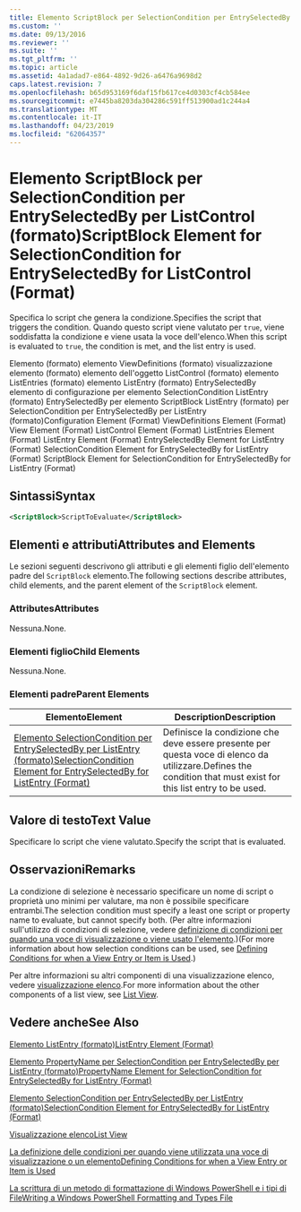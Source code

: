 ```yaml
---
title: Elemento ScriptBlock per SelectionCondition per EntrySelectedBy per ListControl (formato) | Microsoft Docs
ms.custom: ''
ms.date: 09/13/2016
ms.reviewer: ''
ms.suite: ''
ms.tgt_pltfrm: ''
ms.topic: article
ms.assetid: 4a1adad7-e864-4892-9d26-a6476a9698d2
caps.latest.revision: 7
ms.openlocfilehash: b65d953169f6daf15fb617ce4d0303cf4cb584ee
ms.sourcegitcommit: e7445ba8203da304286c591ff513900ad1c244a4
ms.translationtype: MT
ms.contentlocale: it-IT
ms.lasthandoff: 04/23/2019
ms.locfileid: "62064357"
---
```

# <a name="scriptblock-element-for-selectioncondition-for-entryselectedby-for-listcontrol-format"></a><span data-ttu-id="a0460-102">Elemento ScriptBlock per SelectionCondition per EntrySelectedBy per ListControl (formato)</span><span class="sxs-lookup"><span data-stu-id="a0460-102">ScriptBlock Element for SelectionCondition for EntrySelectedBy for ListControl (Format)</span></span>

<span data-ttu-id="a0460-103">Specifica lo script che genera la condizione.</span><span class="sxs-lookup"><span data-stu-id="a0460-103">Specifies the script that triggers the condition.</span></span> <span data-ttu-id="a0460-104">Quando questo script viene valutato per `true`, viene soddisfatta la condizione e viene usata la voce dell'elenco.</span><span class="sxs-lookup"><span data-stu-id="a0460-104">When this script is evaluated to `true`, the condition is met, and the list entry is used.</span></span>

<span data-ttu-id="a0460-105">Elemento (formato) elemento ViewDefinitions (formato) visualizzazione elemento (formato) elemento dell'oggetto ListControl (formato) elemento ListEntries (formato) elemento ListEntry (formato) EntrySelectedBy elemento di configurazione per elemento SelectionCondition ListEntry (formato) EntrySelectedBy per elemento ScriptBlock ListEntry (formato) per SelectionCondition per EntrySelectedBy per ListEntry (formato)</span><span class="sxs-lookup"><span data-stu-id="a0460-105">Configuration Element (Format) ViewDefinitions Element (Format) View Element (Format) ListControl Element (Format) ListEntries Element (Format) ListEntry Element (Format) EntrySelectedBy Element for ListEntry (Format) SelectionCondition Element for EntrySelectedBy for ListEntry (Format) ScriptBlock Element for SelectionCondition for EntrySelectedBy for ListEntry (Format)</span></span>

## <a name="syntax"></a><span data-ttu-id="a0460-106">Sintassi</span><span class="sxs-lookup"><span data-stu-id="a0460-106">Syntax</span></span>

```xml
<ScriptBlock>ScriptToEvaluate</ScriptBlock>
```

## <a name="attributes-and-elements"></a><span data-ttu-id="a0460-107">Elementi e attributi</span><span class="sxs-lookup"><span data-stu-id="a0460-107">Attributes and Elements</span></span>

<span data-ttu-id="a0460-108">Le sezioni seguenti descrivono gli attributi e gli elementi figlio dell'elemento padre del `ScriptBlock` elemento.</span><span class="sxs-lookup"><span data-stu-id="a0460-108">The following sections describe attributes, child elements, and the parent element of the `ScriptBlock` element.</span></span>

### <a name="attributes"></a><span data-ttu-id="a0460-109">Attributes</span><span class="sxs-lookup"><span data-stu-id="a0460-109">Attributes</span></span>

<span data-ttu-id="a0460-110">Nessuna.</span><span class="sxs-lookup"><span data-stu-id="a0460-110">None.</span></span>

### <a name="child-elements"></a><span data-ttu-id="a0460-111">Elementi figlio</span><span class="sxs-lookup"><span data-stu-id="a0460-111">Child Elements</span></span>

<span data-ttu-id="a0460-112">Nessuna.</span><span class="sxs-lookup"><span data-stu-id="a0460-112">None.</span></span>

### <a name="parent-elements"></a><span data-ttu-id="a0460-113">Elementi padre</span><span class="sxs-lookup"><span data-stu-id="a0460-113">Parent Elements</span></span>

|<span data-ttu-id="a0460-114">Elemento</span><span class="sxs-lookup"><span data-stu-id="a0460-114">Element</span></span>|<span data-ttu-id="a0460-115">Description</span><span class="sxs-lookup"><span data-stu-id="a0460-115">Description</span></span>|
|-------------|-----------------|
|[<span data-ttu-id="a0460-116">Elemento SelectionCondition per EntrySelectedBy per ListEntry (formato)</span><span class="sxs-lookup"><span data-stu-id="a0460-116">SelectionCondition Element for EntrySelectedBy for ListEntry (Format)</span></span>](./selectioncondition-element-for-entryselectedby-for-listcontrol-format.md)|<span data-ttu-id="a0460-117">Definisce la condizione che deve essere presente per questa voce di elenco da utilizzare.</span><span class="sxs-lookup"><span data-stu-id="a0460-117">Defines the condition that must exist for this list entry to be used.</span></span>|

## <a name="text-value"></a><span data-ttu-id="a0460-118">Valore di testo</span><span class="sxs-lookup"><span data-stu-id="a0460-118">Text Value</span></span>

<span data-ttu-id="a0460-119">Specificare lo script che viene valutato.</span><span class="sxs-lookup"><span data-stu-id="a0460-119">Specify the script that is evaluated.</span></span>

## <a name="remarks"></a><span data-ttu-id="a0460-120">Osservazioni</span><span class="sxs-lookup"><span data-stu-id="a0460-120">Remarks</span></span>

<span data-ttu-id="a0460-121">La condizione di selezione è necessario specificare un nome di script o proprietà uno minimi per valutare, ma non è possibile specificare entrambi.</span><span class="sxs-lookup"><span data-stu-id="a0460-121">The selection condition must specify a least one script or property name to evaluate, but cannot specify both.</span></span> <span data-ttu-id="a0460-122">(Per altre informazioni sull'utilizzo di condizioni di selezione, vedere [definizione di condizioni per quando una voce di visualizzazione o viene usato l'elemento](./defining-conditions-for-displaying-data.md).)</span><span class="sxs-lookup"><span data-stu-id="a0460-122">(For more information about how selection conditions can be used, see [Defining Conditions for when a View Entry or Item is Used](./defining-conditions-for-displaying-data.md).)</span></span>

<span data-ttu-id="a0460-123">Per altre informazioni su altri componenti di una visualizzazione elenco, vedere [visualizzazione elenco](./creating-a-list-view.md).</span><span class="sxs-lookup"><span data-stu-id="a0460-123">For more information about the other components of a list view, see [List View](./creating-a-list-view.md).</span></span>

## <a name="see-also"></a><span data-ttu-id="a0460-124">Vedere anche</span><span class="sxs-lookup"><span data-stu-id="a0460-124">See Also</span></span>

[<span data-ttu-id="a0460-125">Elemento ListEntry (formato)</span><span class="sxs-lookup"><span data-stu-id="a0460-125">ListEntry Element (Format)</span></span>](./listentry-element-for-listcontrol-format.md)

[<span data-ttu-id="a0460-126">Elemento PropertyName per SelectionCondition per EntrySelectedBy per ListEntry (formato)</span><span class="sxs-lookup"><span data-stu-id="a0460-126">PropertyName Element for SelectionCondition for EntrySelectedBy for ListEntry (Format)</span></span>](./propertyname-element-for-selectioncondition-for-entryselectedby-for-listcontrol-format.md)

[<span data-ttu-id="a0460-127">Elemento SelectionCondition per EntrySelectedBy per ListEntry (formato)</span><span class="sxs-lookup"><span data-stu-id="a0460-127">SelectionCondition Element for EntrySelectedBy for ListEntry (Format)</span></span>](./selectioncondition-element-for-entryselectedby-for-listcontrol-format.md)

[<span data-ttu-id="a0460-128">Visualizzazione elenco</span><span class="sxs-lookup"><span data-stu-id="a0460-128">List View</span></span>](./creating-a-list-view.md)

[<span data-ttu-id="a0460-129">La definizione delle condizioni per quando viene utilizzata una voce di visualizzazione o un elemento</span><span class="sxs-lookup"><span data-stu-id="a0460-129">Defining Conditions for when a View Entry or Item is Used</span></span>](./defining-conditions-for-displaying-data.md)

[<span data-ttu-id="a0460-130">La scrittura di un metodo di formattazione di Windows PowerShell e i tipi di File</span><span class="sxs-lookup"><span data-stu-id="a0460-130">Writing a Windows PowerShell Formatting and Types File</span></span>](./writing-a-powershell-formatting-file.md)
